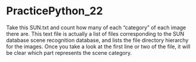# PracticePython_22

Take this SUN.txt and count how many of each “category” of each image there are. This text file is actually a list of files corresponding to the SUN database scene recognition database, and lists the file directory hierarchy for the images. Once you take a look at the first line or two of the file, it will be clear which part represents the scene category. 
